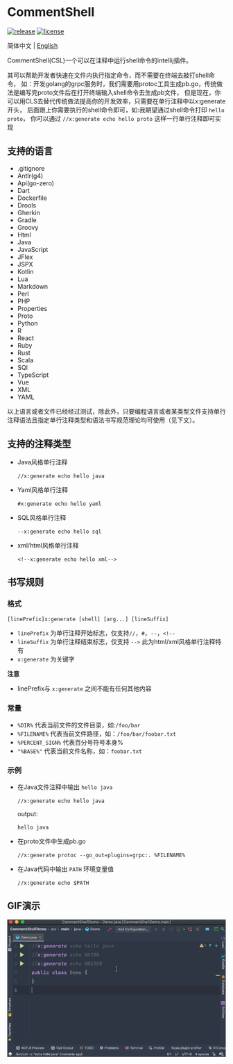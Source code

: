 # CommentShell

[![release](https://img.shields.io/badge/release-1.0.0-brightgreen)](https://github.com/anqiansong/CommentShell/releases)
[![license](https://img.shields.io/badge/license-MIT-blue)](https://github.com/anqiansong/CommentShell/blob/master/LICENSE)

简体中文 | [English](README_EN.MD)

CommentShell(CSL)一个可以在注释中运行shell命令的intellij插件。

其可以帮助开发者快速在文件内执行指定命令，而不需要在终端去敲打shell命令， 如：开发golang的grpc服务时，我们需要用protoc工具生成pb.go，传统做法是编写完proto文件后在打开终端输入shell命令去生成pb文件，
但是现在，你可以用CLS去替代传统做法提高你的开发效率，只需要在单行注释中以x:generate开头， 后面跟上你需要执行的shell命令即可，如:我期望通过shell命令打印 `hello proto`，
你可以通过 `//x:generate echo hello proto` 这样一行单行注释即可实现

## 支持的语言

* .gitignore
* Antlr(g4)
* Api(go-zero)
* Dart
* Dockerfile
* Drools
* Gherkin
* Gradle
* Groovy
* Html
* Java
* JavaScript
* JFlex
* JSPX
* Kotlin
* Lua
* Markdown
* Perl
* PHP
* Properties
* Proto
* Python
* R
* React
* Ruby
* Rust
* Scala
* SQl
* TypeScript
* Vue
* XML
* YAML

以上语言或者文件已经经过测试，除此外，只要编程语言或者某类型文件支持单行注释语法且指定单行注释类型和语法书写规范理论均可使用（见下文）。

## 支持的注释类型
* Java风格单行注释
    ```text
    //x:generate echo hello java
    ```
* Yaml风格单行注释
    ```text
    #x:generate echo hello yaml
    ```
* SQL风格单行注释
    ```text
    --x:generate echo hello sql
    ```
* xml/html风格单行注释
    ```text
    <!--x:generate echo hello xml-->
    ```
## 书写规则

### 格式

```text
[linePrefix]x:generate [shell] [arg...] [lineSuffix]
```
* `linePrefix` 为单行注释开始标志，仅支持`//`，`#`，`--`，`<!--`
* `lineSuffix` 为单行注释结束标志，仅支持 `-->` 此为html/xml风格单行注释特有
* `x:generate` 为关键字

**注意**
* linePrefix与 `x:generate` 之间不能有任何其他内容

### 常量
* `%DIR%` 代表当前文件的文件目录，如:`/foo/bar`
* `%FILENAME%` 代表当前文件路径，如：`/foo/bar/foobar.txt`
* `%PERCENT_SIGN%` 代表百分号符号本身%
* `"%BASE%"` 代表当前文件名称，如：`foobar.txt`

### 示例
* 在Java文件注释中输出 `hello java`
    ```text
    //x:generate echo hello java
    ```
    output:
    ```text
    hello java
    ```
* 在proto文件中生成pb.go
    ```text
    //x:generate protoc --go_out=plugins=grpc:. %FILENAME%
    ```
* 在Java代码中输出 `PATH` 环境变量值
    ```text
    //x:generate echo $PATH
    ```

## GIF演示

![demo](./demo.gif)
